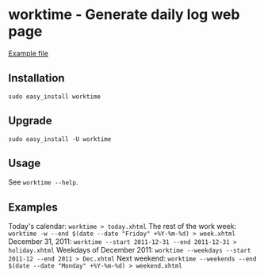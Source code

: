 worktime - Generate daily log web page
======================================

[Example file](https://github.com/l0b0/worktime/wiki/2010-12.xhtml)

Installation
------------

`sudo easy_install worktime`

Upgrade
-------

`sudo easy_install -U worktime`

Usage
-----
See `worktime --help`.

Examples
--------

Today's calendar: `worktime > today.xhtml`
The rest of the work week: `worktime -w --end $(date --date "Friday" +%Y-%m-%d) > week.xhtml`
December 31, 2011: `worktime --start 2011-12-31 --end 2011-12-31 > holiday.xhtml`
Weekdays of December 2011: `worktime --weekdays --start 2011-12 --end 2011 > Dec.xhtml`
Next weekend: `worktime --weekends --end $(date --date "Monday" +%Y-%m-%d) > weekend.xhtml`
